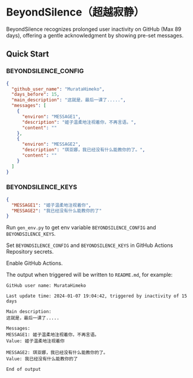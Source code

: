 # BeyondSilence（超越寂静）

BeyondSilence recognizes prolonged user inactivity on GitHub (Max 89 days), offering a gentle acknowledgment by showing pre-set messages.

## Quick Start

### BEYONDSILENCE_CONFIG

```json
{
  "github_user_name": "MurataHimeko",
  "days_before": 15,
  "main_description": "这就是，最后一课了.....",
  "messages": [
    {
      "environ": "MESSAGE1",
      "description": "姬子温柔地注视着你，不再言语。",
      "content": ""
    },
    {
      "environ": "MESSAGE2",
      "description": "琪亚娜，我已经没有什么能教你的了。",
      "content": ""
    }
  ]
}
```

### BEYONDSILENCE_KEYS

```json
{
  "MESSAGE1": "姬子温柔地注视着你",
  "MESSAGE2": "我已经没有什么能教你的了"
}
```

Run `gen_env.py` to get env variable `BEYONDSILENCE_CONFIG` and `BEYONDSILENCE_KEYS`.

Set `BEYONDSILENCE_CONFIG` and `BEYONDSILENCE_KEYS` in GitHub Actions Repository secrets.

Enable GitHub Actions.

The output when triggered will be written to `README.md`, for example:

```
GitHub user name: MurataHimeko

Last update time: 2024-01-07 19:04:42, triggered by inactivity of 15 days

Main description:
这就是，最后一课了.....

Messages:
MESSAGE1: 姬子温柔地注视着你，不再言语。
Value: 姬子温柔地注视着你

MESSAGE2: 琪亚娜，我已经没有什么能教你的了。
Value: 我已经没有什么能教你的了

End of output

```
